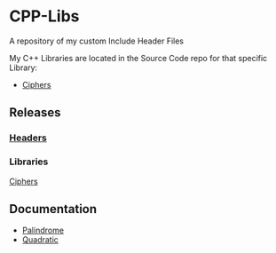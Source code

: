 # CPP-Libs
A repository of my custom Include Header Files

My C++ Libraries are located in the Source Code repo for that specific Library:
* [Ciphers](https://github.com/c1ph3r-dev/Ciphers)

## Releases
### [Headers](https://github.com/c1ph3r-dev/CPP-Libs-And-Headers/releases)

### Libraries
[Ciphers](https://github.com/c1ph3r-dev/Ciphers/releases)

## Documentation
* [Palindrome](https://github.com/c1ph3r-dev/CPP-Libs/blob/main/Palindrome/Documentation.md)
* [Quadratic](https://github.com/c1ph3r-dev/CPP-Libs/blob/main/Quadratic/Documentation.md)
